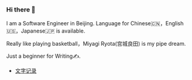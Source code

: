### Hi there 👋

I am a Software Engineer in Beijing. Language for Chinese🇨🇳，English🇺🇸，Japanese🇯🇵 is available.

Really like playing basketball，Miyagi Ryota(宫城良田) is my pipe dream.

Just a beginner for Writing✍️.

* [文字记录](https://github.com/mengziin/gitblog)
